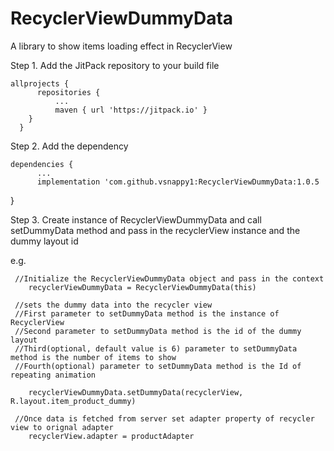 # RecyclerViewDummyData
A library to show items loading effect in RecyclerView

Step 1. Add the JitPack repository to your build file
  
  
    allprojects {
		  repositories {
			  ...
			  maven { url 'https://jitpack.io' }
        }
      }
  
  
Step 2. Add the dependency
	
    dependencies {
          ...
          implementation 'com.github.vsnappy1:RecyclerViewDummyData:1.0.5
  }
  
  
Step 3. 
  Create instance of RecyclerViewDummyData and call setDummyData method and pass in the recyclerView instance and the dummy layout id
  
  e.g.
  
     //Initialize the RecyclerViewDummyData object and pass in the context
        recyclerViewDummyData = RecyclerViewDummyData(this)
        
     //sets the dummy data into the recycler view
     //First parameter to setDummyData method is the instance of RecyclerView
     //Second parameter to setDummyData method is the id of the dummy layout
     //Third(optional, default value is 6) parameter to setDummyData method is the number of items to show
     //Fourth(optional) parameter to setDummyData method is the Id of repeating animation
     
        recyclerViewDummyData.setDummyData(recyclerView, R.layout.item_product_dummy)
        
     //Once data is fetched from server set adapter property of recycler view to orignal adapter
        recyclerView.adapter = productAdapter
